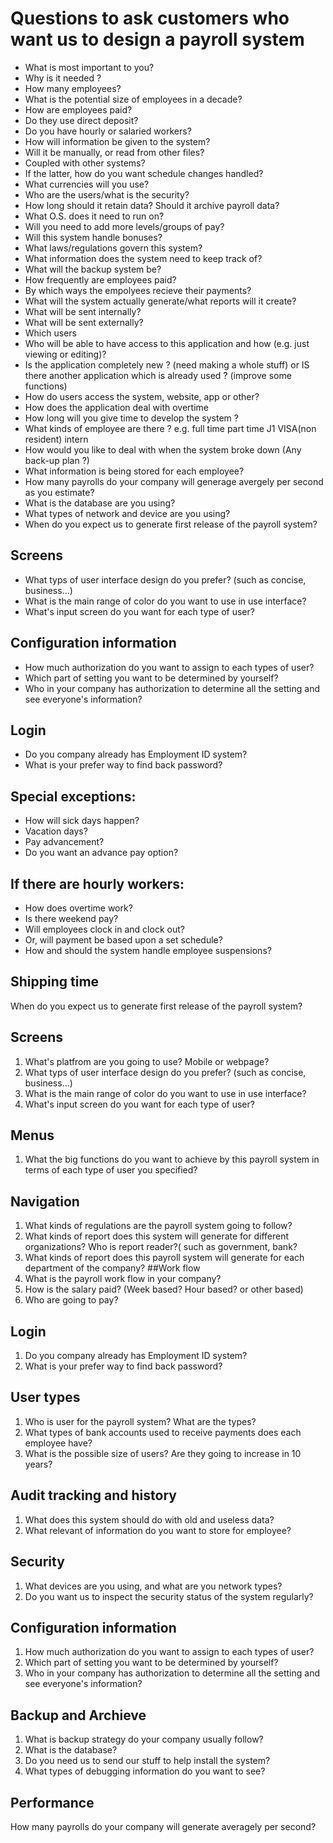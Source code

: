 # Questions to ask customers who want us to design a payroll system

* What is most important to you?
* Why is it needed ?
* How many employees?
* What is the potential size of employees in a decade?
* How are employees paid?  
* Do they use direct deposit?
* Do you have hourly or salaried workers?
* How will information be given to the system?  
* Will it be manually, or read from other files?
* Coupled with other systems?
* If the latter, how do you want schedule changes handled?
* What currencies will you use?
* Who are the users/what is the security?
* How long should it retain data? Should it archive payroll data?
* What O.S. does it need to run on?
* Will you need to add more levels/groups of pay?
* Will this system handle bonuses?
* What laws/regulations govern this system?
* What information does the system need to keep track of?
* What will the backup system be?
* How frequently are employees paid?
* By which ways the empolyees recieve their payments?
* What will the system actually generate/what reports will it create?
* What will be sent internally?
* What will be sent externally?
* Which users
* Who will be able to have access to this application and how (e.g. just viewing or editing)?
* Is the application completely new ? (need making a whole stuff) or IS there another application which is already used ? (improve some functions)
* How do users access the system, website, app or other?
* How does the application deal with overtime
* How long will you give time to develop the system ?
* What kinds of employee are there ? e.g. full time part time J1 VISA(non resident) intern
* How would you like to deal with when the system broke down (Any back-up plan ?)
* What information is being stored for each employee?
* How many payrolls do your company will generage avergely per second as you estimate?
* What is the database are you using?
* What types of network and device are you using?
* When do you expect us to generate first release of the payroll system?

## Screens
* What typs of user interface design do you prefer? (such as concise, business...)
* What is the main range of color do you want to use in use interface?
* What's input screen do you want for each type of user?

## Configuration information
* How much authorization do you want to assign to each types of user?
* Which part of setting you want to be determined by yourself?
* Who in your company has authorization to determine all the setting and see everyone's information?

## Login
* Do you company already has Employment ID system?
* What is your prefer way to find back password?

## Special exceptions:

* How will sick days happen?
* Vacation days?
* Pay advancement?
* Do you want an advance pay option?

## If there are hourly workers:

* How does overtime work?
* Is there weekend pay?
* Will employees clock in and clock out?
* Or, will payment be based upon a set schedule?
* How and should the system handle employee suspensions?

## Shipping time
When do you expect us to generate first release of the payroll system?

## Screens
1. What's platfrom are you going to use? Mobile or webpage?
2. What typs of user interface design do you prefer? (such as concise, business...)
3. What is the main range of color do you want to use in use interface?
4. What's input screen do you want for each type of user?
## Menus
1. What the big functions do you want to achieve by this payroll system in terms of each type of user you specified?

## Navigation
1. What kinds of regulations are the payroll system going to follow?
2. What kinds of report does this system will generate for different organizations? Who is report reader?( such as government, bank?
3. What kinds of report does this payroll system will generate for each department of the company?
##Work flow
1. What is the payroll work flow in your company?
2. How is the salary paid? (Week based? Hour based? or other based)
3. Who are going to pay?

## Login
1. Do you company already has Employment ID system?
2. What is your prefer way to find back password?

## User types
1. Who is user for the payroll system? What are the types?
2. What types of bank accounts used to receive payments does each employee have? 
3. What is the possible size of users? Are they going to increase in 10 years?

## Audit tracking and history
1. What does this system should do with old and useless data?
2. What relevant of information do you want to store for employee?

## Security
1. What devices are you using, and what are you network types?
2. Do you want us to inspect the security status of the system regularly?

## Configuration information
1. How much authorization do you want to assign to each types of user?
2. Which part of setting you want to be determined by yourself?
3. Who in your company has authorization to determine all the setting and see everyone's information?

## Backup and Archieve
1. What is backup strategy do your company usually follow?
2. What is the database?
3. Do you need us to send our stuff to help install the system?
4. What types of debugging information do you want to see?

## Performance
How many payrolls do your company will generate averagely per second?